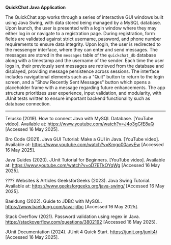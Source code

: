 ************************************************************************************QuickChat Java Application************************************************************************************

The QuickChat app works through a series of interactive GUI windows built using Java Swing, with data stored being managed by a MySQL database. Upon launch, the user is presented with a login window where they may either log in or navigate to a registration page. During registration, form fields are validated against strict username, password, and phone number requirements to ensure data integrity. Upon login, the user is redirected to the messenger interface, where they can enter and send messages. The messages are stored in the `messages` table of the `quickchat_db` database along with a timestamp and the username of the sender. Each time the user logs in, their previously sent messages are retrieved from the database and displayed, providing message persistence across sessions. The interface includes navigational elements such as a "Quit" button to return to the login screen, and a "Show Recently Sent Messages" button which opens a placeholder frame with a message regarding future enhancements. The app structure prioritizes user experience, input validation, and modularity, with JUnit tests written to ensure important backend functionality such as database connection.
_______________________________________________________________________________________________________________________________________________________________________________________________________________________
Telusko (2019). How to connect Java with MySQL Database. [YouTube video]. Available at: https://www.youtube.com/watch?v=J4o3gGfE8aQ [Accessed 16 May 2025].

Bro Code (2021). Java GUI Tutorial: Make a GUI in Java. [YouTube video]. Available at: https://www.youtube.com/watch?v=Kmgo00avvEw [Accessed 16 May 2025].

Java Guides (2020). JUnit Tutorial for Beginners. [YouTube video]. Available at: https://www.youtube.com/watch?v=oD7ETkOYqWg [Accessed 16 May 2025].

???? Websites & Articles
GeeksforGeeks (2023). Java Swing Tutorial. Available at: https://www.geeksforgeeks.org/java-swing/ [Accessed 16 May 2025].

Baeldung (2022). Guide to JDBC with MySQL. https://www.baeldung.com/java-jdbc [Accessed 16 May 2025].

Stack Overflow (2021). Password validation using regex in Java. https://stackoverflow.com/questions/3802192 [Accessed 16 May 2025].

JUnit Documentation (2024). JUnit 4 Quick Start. https://junit.org/junit4/ [Accessed 16 May 2025].
